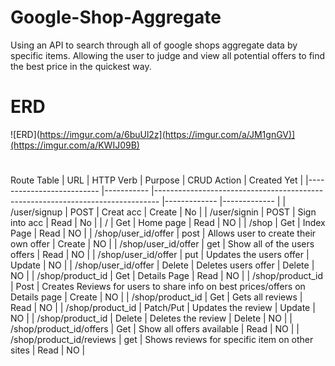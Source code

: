 # Google-Shop-Aggregate
Using an API to search through all of google shops aggregate data by specific items. Allowing the user to judge and view all potential offers to find the best price in the quickest way.

# ERD
![ERD](https://imgur.com/a/6buUl2z](https://imgur.com/a/JM1gnGV)](https://imgur.com/a/KWIJ09B)

# 
  Route Table
| URL                      	| HTTP Verb 	| Purpose                                                                       	| CRUD Action 	| Created Yet 	|
|--------------------------	|-----------	|-------------------------------------------------------------------------------	|-------------	|-------------	|
| /user/signup             	| POST      	| Creat acc                                                                     	| Create      	| No          	|
| /user/signin             	| POST      	| Sign into acc                                                                 	| Read        	| No          	|
| /                        	| Get       	| Home page                                                                     	| Read        	| NO          	|
| /shop                    	| Get       	| Index Page                                                                    	| Read        	| NO          	|
| /shop/user_id/offer      	| post      	| Allows user to create their own offer                                         	| Create      	| NO          	|
| /shop/user_id/offer      	| get       	| Show all of the users offers                                                  	| Read        	| NO          	|
| /shop/user_id/offer      	| put       	| Updates the users offer                                                       	| Update      	| NO          	|
| /shop/user_id/offer      	| Delete    	| Deletes users offer                                                           	| Delete      	| NO          	|
| /shop/product_id         	| Get       	| Details Page                                                                  	| Read        	| NO          	|
| /shop/product_id         	| Post      	| Creates Reviews for users to share info on best prices/offers on Details page 	| Create      	| NO          	|
| /shop/product_id         	| Get       	| Gets all reviews                                                              	| Read        	| NO          	|
| /shop/product_id         	| Patch/Put 	| Updates the review                                                            	| Update      	| NO          	|
| /shop/product_id         	| Delete    	| Deletes the review                                                            	| Delete      	| NO          	|
| /shop/product_id/offers  	| Get       	| Show all offers available                                                     	| Read        	| NO          	|
| /shop/product_id/reviews 	| get       	| Shows reviews for specific item on other sites                                	| Read        	| NO          	|

#
